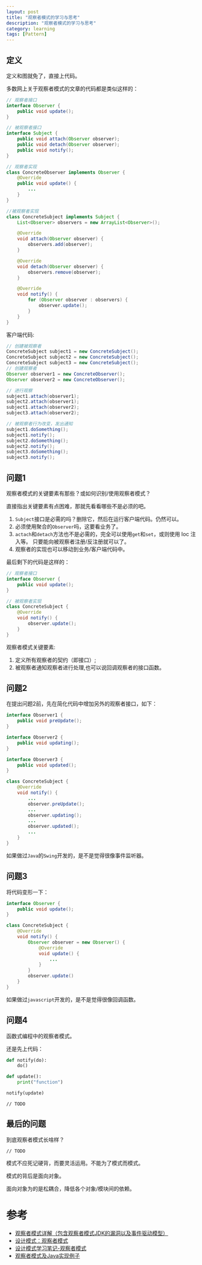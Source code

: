 ```yaml
---
layout: post
title: "观察者模式的学习与思考"
description: "观察者模式的学习与思考"
category: learning
tags: [Pattern]
---
```


## 定义

定义和图就免了，直接上代码。

多数网上关于观察者模式的文章的代码都是类似这样的：

```java
// 观察者接口
interface Observer {
    public void update();
}

// 被观察者接口
interface Subject {
    public void attach(Observer observer);
    public void detach(Observer observer);
    public void notify();
}

// 观察者实现
class ConcreteObserver implements Observer {
    @Override
    public void update() {
		...
    }
}

//被观察者实现
class ConcreteSubject implements Subject {
    List<Observer> observers = new ArrayList<Observer>();

    @Override
    void attach(Observer observer) {
		observers.add(observer);
    }

    @Override
    void detach(Observer observer) {
		observers.remove(observer);
    }

    @Override
    void notify() {
        for (Observer observer : observers) {
            observer.update();
        }
    }
}
```

客户端代码:

```java
// 创建被观察者
ConcreteSubject subject1 = new ConcreteSubject();
ConcreteSubject subject2 = new ConcreteSubject();
ConcreteSubject subject3 = new ConcreteSubject();
// 创建观察者
Observer observer1 = new ConcreteObserver();
Observer observer2 = new ConcreteObserver();

// 进行观察
subject1.attach(observer1);
subject2.attach(observer1);
subject1.attach(observer2);
subject3.attach(observer2);

// 被观察者行为改变，发出通知
subject1.doSomething();
subject1.notify();
subject2.doSomething();
subject2.notify();
subject3.doSomething();
subject3.notify();
```

## 问题1

观察者模式的关键要素有那些？或如何识别/使用观察者模式？

直接指出关键要素有点困难，那就先看看哪些不是必须的吧。

1. `Subject`接口是必需的吗？删除它，然后在运行客户端代码。仍然可以。
2. 必须使用聚合的`Observer`吗，这要看业务了。
3. `actach`和`detach`方法也不是必需的，完全可以使用`get`和`set`，或则使用 Ioc 注入等。
只要能向被观察者注册/反注册就可以了。
4. 观察者的实现也可以移动到业务/客户端代码中。

最后剩下的代码是这样的：

```java
// 观察者接口
interface Observer {
    public void update();
}

// 被观察者实现
class ConcreteSubject {
    @Override
    void notify() {
        observer.update();
    }
}
```

观察者模式关键要素:

1. 定义所有观察者的契约（即接口）;
2. 被观察者通知观察者进行处理,也可以说回调观察者的接口函数。

## 问题2

在提出问题2前，先在简化代码中增加另外的观察者接口，如下：

```java
interface Observer1 {
    public void preUpdate();
}

interface Observer2 {
    public void updating();
}

interface Observer3 {
    public void updated();
}

class ConcreteSubject {
    @Override
    void notify() {
		...
        observer.preUpdate();
		...
        observer.updating();
		...
        observer.updated();
		...
    }
}
```

如果做过`Java`的`Swing`开发的，是不是觉得很像事件监听器。


## 问题3

将代码变形一下：

```java
interface Observer {
    public void update();
}

class ConcreteSubject {
    @Override
    void notify() {
        Observer observer = new Observer() {
            @Override
            void update() {
				...
            }
        }
        observer.update()
    }
}
```

如果做过`javascript`开发的，是不是觉得很像回调函数。


## 问题4

函数式编程中的观察者模式。

还是先上代码：

```python
def notify(do):
    do()

def update():
    print("function")

notify(update)
```

	// TODO


## 最后的问题

到底观察者模式长啥样？

	// TODO

模式不应死记硬背，而要灵活运用。不能为了模式而模式。

模式的背后是面向对象。

面向对象为的是松耦合，降低各个对象/模块间的依赖。

# 参考

- [观察者模式详解（包含观察者模式JDK的漏洞以及事件驱动模型）](http://blog.csdn.net/pi9nc/article/details/9106239)
- [设计模式：观察者模式](http://www.cnblogs.com/li-peng/archive/2013/02/04/2892116.html)
- [设计模式学习笔记-观察者模式](http://www.cnblogs.com/wangjq/archive/2012/07/12/2587966.html)
- [观察者模式及Java实现例子](http://www.cnblogs.com/mengdd/archive/2013/02/07/2908929.html)

